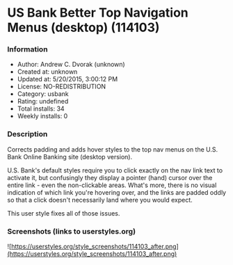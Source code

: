 # US Bank Better Top Navigation Menus (desktop) (114103)

### Information
- Author: Andrew C. Dvorak (unknown)
- Created at: unknown
- Updated at: 5/20/2015, 3:00:12 PM
- License: NO-REDISTRIBUTION
- Category: usbank
- Rating: undefined
- Total installs: 34
- Weekly installs: 0


### Description
<p>Corrects padding and adds hover styles to the top nav menus on the U.S. Bank Online Banking site (desktop version).</p>
<p>U.S. Bank's default styles require you to click exactly on the nav link text to activate it, but confusingly they display a pointer (hand) cursor over the entire link - even the non-clickable areas.  What's more, there is no visual indication of which link you're hovering over, and the links are padded oddly so that a click doesn't necessarily land where you would expect.</p>
<p>This user style fixes all of those issues.</p>


### Screenshots (links to userstyles.org)
![https://userstyles.org/style_screenshots/114103_after.png](https://userstyles.org/style_screenshots/114103_after.png)


